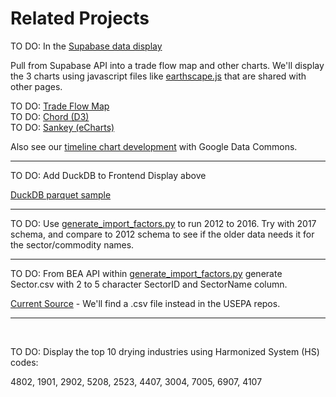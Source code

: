 # Related Projects

TO DO: In the [Supabase data display](../impacts)

Pull from Supabase API into a trade flow map and other charts. 
We'll display the 3 charts using javascript files like [earthscape.js](../../localsite/js/earthscape.js) that are shared with other pages.

TO DO: <a href="../../OpenFootprint/trade/">Trade Flow Map</a>  
TO DO: <a href="../../useeio.js/charts/d3/chord-diagram/">Chord (D3)</a><!-- https://nivo.rocks/chord/ -->  
TO DO: <a href="../../useeio.js/charts/echarts/sankey-nodeAlign-left.html">Sankey (eCharts)</a>

Also see our [timeline chart development](../../data-pipeline/timelines/earthscape/datacommons.html) with Google Data Commons.

<!--
Here's another <a href="https://github.com/ModelEarth/trademapper-js">trade flow map</a> we could expand. It's visible at <a href="https://trademapper.co.uk">trademapper.co.uk</a> with sample data in their <a href="https://github.com/trademapper/trademapper-js/wiki/How-to-use-trademapper">GitHub Wiki</a>.
-->

<hr>

TO DO: Add DuckDB to Frontend Display above

[DuckDB parquet sample](parquet-sample.html)

<hr>

TO DO: Use <a href="https://github.com/ModelEarth/USEEIO/tree/import_factors/import_factors_exio">generate_import_factors.py</a> to run 2012 to 2016. Try with 2017 schema, and compare to 2012 schema to see if the older data needs it for the sector/commodity names.

<hr>

TO DO: From BEA API within <a href="https://github.com/ModelEarth/USEEIO/tree/import_factors/import_factors_exio">generate\_import\_factors.py</a> generate Sector.csv with 2 to 5 character SectorID and SectorName column.

[Current Source](https://github.com/ModelEarth/OpenFootprint/blob/main/impacts/2020/USEEIOv2.0.1-411/sectors.json) - We'll find a .csv file instead in the USEPA repos.


<hr><br>

TO DO: Display the top 10 drying industries using Harmonized System (HS) codes:

4802, 1901, 2902, 5208, 2523, 4407, 3004, 7005, 6907, 4107



